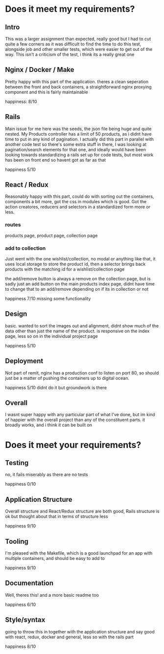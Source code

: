 # Does it meet my requirements?

## Intro

This was a larger assignment than expected, really good but I had to cut quite a few corners as it was difficult to find the time to do this test, alongside job and other smaller tests, which were easier to get out of the way. This isn't a criticism of the test, i think its a really great one

## Nginx / Docker / Make

Pretty happy with this part of the application. theres a clean seperation between the front and back containers, a straightforward nginx proxying component and this is fairly maintainable

happiness: 8/10

## Rails

Main issue for me here was the seeds, the json file being huge and quite nested. My Products controller has a limit of 50 products, as i didnt have time to put in any kind of pagination. I actually did this part in parallel with another code test so there's some extra stuff in there, I was looking at pagination/search elements for that one, and ideally would have been looking towards standardizing a rails set up for code tests, but most work has been on front end so havent got as far as that

happiness 5/10

## React / Redux

Reasonably happy with this part, could do with sorting out the containers, components a bit more, got the css in modules which is good. Got the action creatores, reducers and selectors in a standardized form more or less. 

### routes

products page, product page, collection page

### add to collection

Just went with the one wishlist/collection, no modal or anything like that, it uses local storage to store the product id, then a selector brings back products with the matching id for a wishlist/collection page

the add/remove button is always a remove on the collection page, but is sadly just an add button on the main products index page, didnt have time to change that to an add/remove depending on if its in collection or not

happiness 7/10 missing some functionality

## Design

basic. wanted to sort the images out and alignment, didnt show much of the data other than just the name of the product. is responsive on the index page, less so on in the individual project page

happiness 5/10

## Deployment

Not part of remit, nginx has a production conf to listen on port 80, so should just be a matter of pushing the containers up to digital ocean.

happiness 5/10 didnt do it but groundwork is there

## Overall 

I wasnt super happy with any particular part of what I've done, but im kind of happier with the overall project than any of the constituent parts. it broadly works, and i think it can be built on

# Does it meet your requirements?

## Testing

no, it fails miserably as there are no tests

happiness 0/10

## Application Structure

Overall structure and React/Redux structure are both good, Rails structure is ok but thought about that in terms of structure less

happiness 9/10

## Tooling

I'm pleased with the Makefile, which is a good launchpad for an app with multiple containers, and should be easy to add to

happiness 9/10

## Documentation

Well, theres this! and a more basic readme too

happiness 6/10

##  Style/syntax

going to throw this in together with the application structure and say good with react, redux, docker and general, less so with the rails part

happiness 8/10
